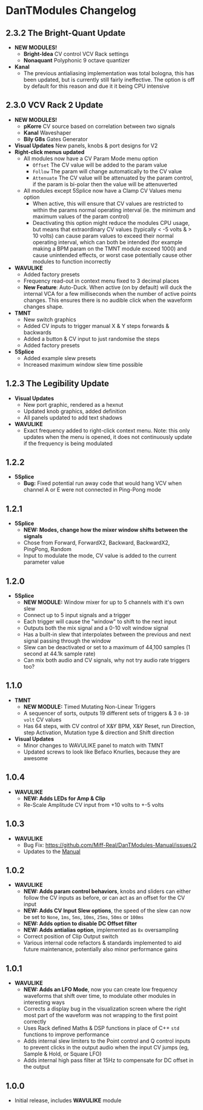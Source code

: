 # DanTModules Changelog

## 2.3.2 **The Bright-Quant Update**
* **NEW MODULES!**
  * **Bright-Idea** CV control VCV Rack settings
  * **Nonaquant** Polyphonic 9 octave quantizer
* **Kanal**
  * The previous antialiasing implementation was total bologna, this has been updated, but is currently still fairly ineffective. The option is off by default for this reason and due it it being CPU intensive

## 2.3.0 **VCV Rack 2 Update**
* **NEW MODULES!**
  * **pKorre** CV source based on correlation between two signals
  * **Kanal** Waveshaper
  * **Bily G8s** Gates Generator
* **Visual Updates** New panels, knobs & port designs for V2
* **Right-click menus updated**
  * All modules now have a CV Param Mode menu option
    * `Offset` The CV value will be added to the param value
    * `Follow` The param will change automatically to the CV value
    * `Attenuate` The CV value will be attenuated by the param control, if the param is bi-polar then the value will be attenuverted
  * All modules except 5Splice now have a Clamp CV Values menu option
    * When active, this will ensure that CV values are restricted to within the params normal operating interval (ie. the minimum and maximum values of the param control)
    * Deactivating this option might reduce the modules CPU usage, but means that extraordinary CV values (typically < -5 volts & > 10 volts) can cause param values to exceed their normal operating interval, which can both be intended (for example making a BPM param on the TMNT module exceed 1000) and cause unintended effects, or worst case potentially cause other modules to function incorrectly
* **WAVULIKE**
  * Added factory presets
  * Frequency read-out in context menu fixed to 3 decimal places
  * **New Feature**: Auto-Duck. When active (on by default) will duck the internal VCA for a few milliseconds when the number of active points changes. This ensures there is no audible click when the waveform changes shape.
* **TMNT**
  * New switch graphics
  * Added CV inputs to trigger manual X & Y steps forwards & backwards
  * Added a button & CV input to just randomise the steps
  * Added factory presets
* **5Splice**
  * Added example slew presets
  * Increased maximum window slew time possible

## 1.2.3 **The Legibility Update**

* **Visual Updates**
  * New port graphic, rendered as a hexnut
  * Updated knob graphics, added definition
  * All panels updated to add text shadows
* **WAVULIKE**
  * Exact frequency added to right-click context menu. Note: this only updates when the menu is opened, it does not continuously update if the frequency is being modulated

## 1.2.2

* **5Splice**
  * **Bug:** Fixed potential run away code that would hang VCV when channel A or E were not connected in Ping-Pong mode

## 1.2.1

* **5Splice**
  * **NEW: Modes, change how the mixer window shifts between the signals**
  * Chose from Forward, ForwardX2, Backward, BackwardX2, PingPong, Random
  * Input to modulate the mode, CV value is added to the current parameter value

## 1.2.0

* **5Splice**
  * **NEW MODULE:** Window mixer for up to 5 channels with it's own slew
  * Connect up to 5 input signals and a trigger
  * Each trigger will cause the "window" to shift to the next input
  * Outputs both the mix signal and a 0-10 volt window signal
  * Has a built-in slew that interpolates between the previous and next signal passing through the window
  * Slew can be deactivated or set to a maximum of 44,100 samples (1 second at 44.1k sample rate)
  * Can mix both audio and CV signals, why not try audio rate triggers too?

## 1.1.0

* **TMNT**
  * **NEW MODULE:** Timed Mutating Non-Linear Triggers
  * A sequencer of sorts, outputs 19 different sets of triggers & 3 `0-10 volt` CV values
  * Has 64 steps, with CV control of X&Y BPM, X&Y Reset, run Direction, step Activation, Mutation type & direction and Shift direction
* **Visual Updates**
  * Minor changes to WAVULIKE panel to match with TMNT
  * Updated screws to look like Befaco Knurlies, because they are awesome

## 1.0.4

* **WAVULIKE**
  * **NEW: Adds LEDs for Amp & Clip**
  * Re-Scale Amplitude CV input from +10 volts to +-5 volts

## 1.0.3

* **WAVULIKE**
  * Bug Fix: https://github.com/Miff-Real/DanTModules-Manual/issues/2
  * Updates to the [Manual](https://github.com/Miff-Real/DanTModules-Manual)

## 1.0.2

* **WAVULIKE**
  * **NEW: Adds param control behaviors**, knobs and sliders can either follow the CV inputs as before, or can act as an offset for the CV input
  * **NEW: Adds CV Input Slew options**, the speed of the slew can now be set to `None`, `1ms`, `5ms`, `10ms`, `25ms`, `50ms` or `100ms`
  * **NEW: Adds option to disable DC Offset filter**
  * **NEW: Adds antialias option**, implemented as `8x` oversampling
  * Correct position of Clip Output switch
  * Various internal code refactors & standards implemented to aid future maintenance, potentially also minor performance gains

## 1.0.1

* **WAVULIKE**
  * **NEW: Adds an LFO Mode**, now you can create low frequency waveforms that shift over time, to modulate other modules in interesting ways
  * Corrects a display bug in the visualization screen where the right most part of the waveform was not wrapping to the first point correctly
  * Uses Rack defined Maths & DSP functions in place of C++ `std` functions to improve performance
  * Adds internal slew limiters to the Point control and Q control inputs to prevent clicks in the output audio when the input CV jumps (eg, Sample & Hold, or Square LFO)
  * Adds internal high pass filter at 15Hz to compensate for DC offset in the output

## 1.0.0

* Initial release, includes **WAVULIKE** module
